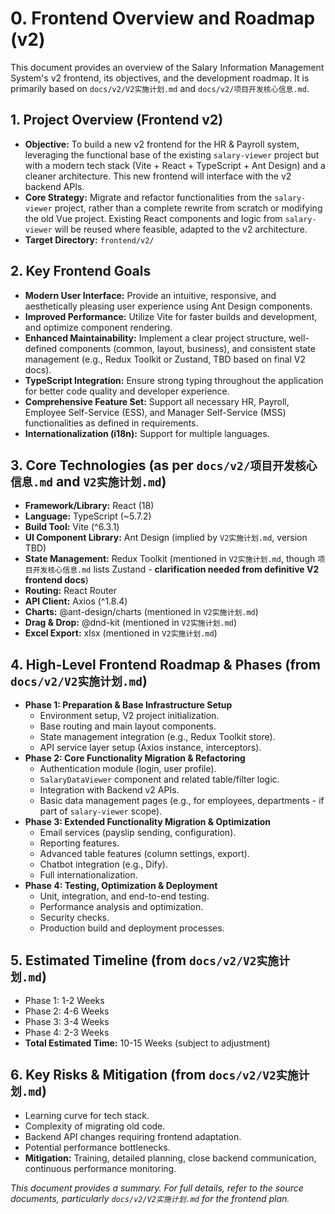 # 0. Frontend Overview and Roadmap (v2)

This document provides an overview of the Salary Information Management System's v2 frontend, its objectives, and the development roadmap. It is primarily based on `docs/v2/V2实施计划.md` and `docs/v2/项目开发核心信息.md`.

## 1. Project Overview (Frontend v2)

*   **Objective:** To build a new v2 frontend for the HR & Payroll system, leveraging the functional base of the existing `salary-viewer` project but with a modern tech stack (Vite + React + TypeScript + Ant Design) and a cleaner architecture. This new frontend will interface with the v2 backend APIs.
*   **Core Strategy:** Migrate and refactor functionalities from the `salary-viewer` project, rather than a complete rewrite from scratch or modifying the old Vue project. Existing React components and logic from `salary-viewer` will be reused where feasible, adapted to the v2 architecture.
*   **Target Directory:** `frontend/v2/`

## 2. Key Frontend Goals

*   **Modern User Interface:** Provide an intuitive, responsive, and aesthetically pleasing user experience using Ant Design components.
*   **Improved Performance:** Utilize Vite for faster builds and development, and optimize component rendering.
*   **Enhanced Maintainability:** Implement a clear project structure, well-defined components (common, layout, business), and consistent state management (e.g., Redux Toolkit or Zustand, TBD based on final V2 docs).
*   **TypeScript Integration:** Ensure strong typing throughout the application for better code quality and developer experience.
*   **Comprehensive Feature Set:** Support all necessary HR, Payroll, Employee Self-Service (ESS), and Manager Self-Service (MSS) functionalities as defined in requirements.
*   **Internationalization (i18n):** Support for multiple languages.

## 3. Core Technologies (as per `docs/v2/项目开发核心信息.md` and `V2实施计划.md`)

*   **Framework/Library:** React (18)
*   **Language:** TypeScript (~5.7.2)
*   **Build Tool:** Vite (^6.3.1)
*   **UI Component Library:** Ant Design (implied by `V2实施计划.md`, version TBD)
*   **State Management:** Redux Toolkit (mentioned in `V2实施计划.md`, though `项目开发核心信息.md` lists Zustand - **clarification needed from definitive V2 frontend docs**)
*   **Routing:** React Router
*   **API Client:** Axios (^1.8.4)
*   **Charts:** @ant-design/charts (mentioned in `V2实施计划.md`)
*   **Drag & Drop:** @dnd-kit (mentioned in `V2实施计划.md`)
*   **Excel Export:** xlsx (mentioned in `V2实施计划.md`)

## 4. High-Level Frontend Roadmap & Phases (from `docs/v2/V2实施计划.md`)

*   **Phase 1: Preparation & Base Infrastructure Setup**
    *   Environment setup, V2 project initialization.
    *   Base routing and main layout components.
    *   State management integration (e.g., Redux Toolkit store).
    *   API service layer setup (Axios instance, interceptors).
*   **Phase 2: Core Functionality Migration & Refactoring**
    *   Authentication module (login, user profile).
    *   `SalaryDataViewer` component and related table/filter logic.
    *   Integration with Backend v2 APIs.
    *   Basic data management pages (e.g., for employees, departments - if part of `salary-viewer` scope).
*   **Phase 3: Extended Functionality Migration & Optimization**
    *   Email services (payslip sending, configuration).
    *   Reporting features.
    *   Advanced table features (column settings, export).
    *   Chatbot integration (e.g., Dify).
    *   Full internationalization.
*   **Phase 4: Testing, Optimization & Deployment**
    *   Unit, integration, and end-to-end testing.
    *   Performance analysis and optimization.
    *   Security checks.
    *   Production build and deployment processes.

## 5. Estimated Timeline (from `docs/v2/V2实施计划.md`)

*   Phase 1: 1-2 Weeks
*   Phase 2: 4-6 Weeks
*   Phase 3: 3-4 Weeks
*   Phase 4: 2-3 Weeks
*   **Total Estimated Time:** 10-15 Weeks (subject to adjustment)

## 6. Key Risks & Mitigation (from `docs/v2/V2实施计划.md`)

*   Learning curve for tech stack.
*   Complexity of migrating old code.
*   Backend API changes requiring frontend adaptation.
*   Potential performance bottlenecks.
*   **Mitigation:** Training, detailed planning, close backend communication, continuous performance monitoring.

*This document provides a summary. For full details, refer to the source documents, particularly `docs/v2/V2实施计划.md` for the frontend plan.* 